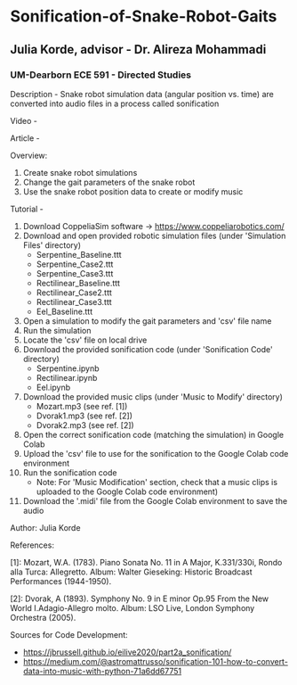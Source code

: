 # Sonification-of-Snake-Robot-Gaits
## Julia Korde, advisor - Dr. Alireza Mohammadi
### UM-Dearborn ECE 591 - Directed Studies

Description - Snake robot simulation data (angular position vs. time) are converted into audio files in a process called sonification

Video - 

Article - 

Overview:
1. Create snake robot simulations
2. Change the gait parameters of the snake robot
3. Use the snake robot position data to create or modify music
  
Tutorial - 
1. Download CoppeliaSim software -> https://www.coppeliarobotics.com/
2. Download and open provided robotic simulation files (under 'Simulation Files' directory)
   - Serpentine_Baseline.ttt
   - Serpentine_Case2.ttt
   - Serpentine_Case3.ttt
   - Rectilinear_Baseline.ttt
   - Rectilinear_Case2.ttt
   - Rectilinear_Case3.ttt
   - Eel_Baseline.ttt
3. Open a simulation to modify the gait parameters and 'csv' file name
4. Run the simulation
5. Locate the 'csv' file on local drive
6. Download the provided sonification code (under 'Sonification Code' directory)
   - Serpentine.ipynb
   - Rectilinear.ipynb
   - Eel.ipynb
7. Download the provided music clips (under 'Music to Modify' directory)
   - Mozart.mp3 (see ref. [1])
   - Dvorak1.mp3 (see ref. [2])
   - Dvorak2.mp3 (see ref. [2])
9. Open the correct sonification code (matching the simulation) in Google Colab
10.  Upload the 'csv' file to use for the sonification to the Google Colab code environment
11. Run the sonification code
    - Note: For 'Music Modification' section, check that a music clips is uploaded to the Google Colab code environment)
12. Download the '.midi' file from the Google Colab environment to save the audio

Author:
Julia Korde

References:

[1]: Mozart, W.A. (1783). Piano Sonata No. 11 in A Major, K.331/330i, Rondo alla Turca: Allegretto. Album: Walter Gieseking: Historic Broadcast Performances (1944-1950).

[2]: Dvorak, A (1893). Symphony No. 9 in E minor Op.95 From the New World I.Adagio-Allegro molto. Album: LSO Live, London Symphony Orchestra (2005).

Sources for Code Development:
- https://jbrussell.github.io/eilive2020/part2a_sonification/
- https://medium.com/@astromattrusso/sonification-101-how-to-convert-data-into-music-with-python-71a6dd67751
